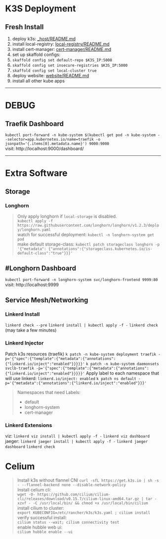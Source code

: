 # K3S Deployment

## Fresh Install
1) deploy k3s: [_host/README.md](_host/README.md)
2) install local-registry: [local-registry/README.md](local-registry/README.md)
3) install cert-manager: [cert-manager/README.md](cert-manager/README.md)
4) set up skaffold configs:
  1) `skaffold config set default-repo $K3S_IP:5000`  
  2) `skaffold config set insecure-registries $K3S_IP:5000`
  3) `skaffold config set local-cluster true`
5) deploy website: [website/README.md](website/README.md)
8) install all other kube apps


---
# DEBUG
## Traefik Dashboard
`kubectl port-forward -n kube-system $(kubectl get pod -n kube-system --selector=app.kubernetes.io/name=traefik -o jsonpath='{.items[0].metadata.name}') 9000:9000`  
visit: http://localhost:9000/dashboard/


---
# Extra Software 
## Storage
### Longhorn
> Only apply longhorn if `local-storage` is disabled.  
`kubectl apply -f https://raw.githubusercontent.com/longhorn/longhorn/v1.2.3/deploy/longhorn.yaml`  
watch for successful deployment: `kubectl -n longhorn-system get pod`  
make default storage-class: `kubectl patch storageclass longhorn -p '{"metadata": {"annotations":{"storageclass.kubernetes.io/is-default-class":"true"}}}'`

## #Longhorn Dashboard
`kubectl port-forward -n longhorn-system svc/longhorn-frontend 9999:80`  
visit: http://localhost:9999


## Service Mesh/Networking
### Linkerd Install
`linkerd check --pre`
`linkerd install | kubectl apply -f -`
`linkerd check` (may take a few minutes)

### Linkerd Injector
Patch k3s resources (traefik)
`k patch -n kube-system deployment traefik -p='{"spec":{"template":{"metadata":{"annotations":{"linkerd.io/inject":"enabled"}}}}}'`
`k patch -n kube-system daemonsets svclb-traefik -p='{"spec":{"template":{"metadata":{"annotations":{"linkerd.io/inject":"enabled"}}}}}'`
Apply label to each namespace that will use linkerd:  `linkerd.io/inject: enabled`
`k patch ns default -p='{"metadata":{"annotations":{"linkerd.io/inject":"enabled"}}}'`
> Namespaces that need Labels:
> - default
> - longhorn-system
> - cert-manager

### Linkerd Extensions
viz: `linkerd viz install | kubectl apply -f -`
`linkerd viz dashboard`
jaeger: `linkerd jaeger install | kubectl apply -f -`
`linkerd jaeger dashboard`
`linkerd check`


# Celium
> Install k3s without flannel CNI
`curl -sfL https://get.k3s.io | sh -s - --flannel-backend none --disable-network-policy`  
Install celium cli:  
`wget -O- https://github.com/cilium/cilium-cli/releases/download/v0.15.7/cilium-linux-amd64.tar.gz | tar -xzvf - -C /usr/local/bin/ && chmod +x /usr/local/bin/cilium`  
install cilium to cluster:  
`export KUBECONFIG=/etc/rancher/k3s/k3s.yaml ; cilium install`  
verify successful install:  
`cilium status --wait; cilium connectivity test`  
enable hubble web ui:  
`cilium hubble enable --ui`  
